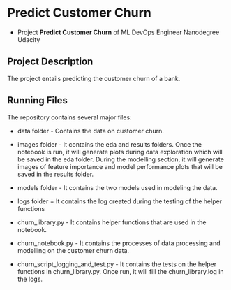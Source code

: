 # Predict Customer Churn

- Project **Predict Customer Churn** of ML DevOps Engineer Nanodegree Udacity

## Project Description
The project entails predicting the customer churn of a bank. 

## Running Files
The repository contains several major files:
* data folder - Contains the data on customer churn.

* images folder - It contains the eda and results folders. Once the notebook is run, it will generate plots during data exploration which will be saved in the eda folder. During the modelling section, it will generate images of feature importance and model performance plots that will be saved in the results folder.

* models folder - It contains the two models used in modeling the data.

* logs folder = It contains the log created during the testing of the helper functions

* churn_library.py - It contains helper functions that are used in the notebook.

* churn_notebook.py - It contains the processes of data processing and modelling on the customer churn data.

* churn_script_logging_and_test.py - It contains the tests on the helper functions in churn_library.py. Once run, it will fill the churn_library.log in the logs.






